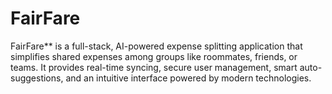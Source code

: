 # FairFare
FairFare** is a full-stack, AI-powered expense splitting application that simplifies shared expenses among groups like roommates, friends, or teams. It provides real-time syncing, secure user management, smart auto-suggestions, and an intuitive interface powered by modern technologies.
